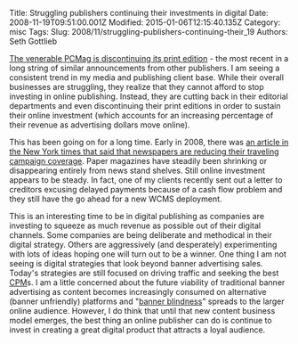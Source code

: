 Title: Struggling publishers continuing their investments in digital
Date: 2008-11-19T09:51:00.001Z
Modified: 2015-01-06T12:15:40.135Z
Category: misc
Tags: 
Slug: 2008/11/struggling-publishers-continuing-their_19
Authors: Seth Gottlieb

[The venerable PCMag is discontinuing its print edition](http://www.paidcontent.org/entry/419-ziff-davis-to-close-pcmag-print-focus-on-online-still-looking-for-optio/) - the most recent in a long string of similar announcements from other publishers.  I am seeing a consistent trend in my media and publishing client base.  While their overall businesses are struggling, they realize that they cannot afford to stop investing in online publishing.  Instead, they are cutting back in their editorial departments and even discontinuing their print editions in order to sustain their online investment (which accounts for an increasing percentage of their revenue as advertising dollars move online).    
  
This has been going on for a long time.  Early in 2008, there was [an article in the New York times that said that newspapers are reducing their traveling campaign coverage](http://www.nytimes.com/2008/03/26/us/politics/26bus.html?_r=2&amp;oref=slogin).  Paper magazines have steadily been shrinking or disappearing entirely from news stand shelves.  Still online investment appears to be steady.  In fact, one of my clients recently sent out a letter to creditors excusing delayed payments because of a cash flow problem and they still have the go ahead for a new WCMS deployment.     
  
This is an interesting time to be in digital publishing as companies are investing to squeeze as much revenue as possible out of their digital channels.  Some companies are being deliberate and methodical in their digital strategy.  Others are aggressively (and desperately) experimenting with lots of ideas hoping one will turn out to be a winner.  One thing I am not seeing is digital strategies that look beyond banner advertising sales.  Today's strategies are still focused on driving traffic and seeking the best [CPM](http://en.wikipedia.org/wiki/CPM)s.  I am a little concerned about the future viability of traditional banner advertising as content becomes increasingly consumed on alternative (banner unfriendly) platforms and "[banner blindness](http://en.wikipedia.org/wiki/Banner_blindness)" spreads to the larger online audience.  However, I do think that until that new content business model emerges, the best thing an online publisher can do is continue to invest in creating a great digital product that attracts a loyal audience.
